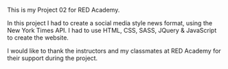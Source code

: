 This is my Project 02 for RED Academy.

In this project I had to create a social media style news format, using the New York Times API. I had to use HTML, CSS, SASS, JQuery & JavaScript to create the website.

I would like to thank the instructors and my classmates at RED Academy for their support during the project.